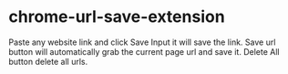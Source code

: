 # chrome-url-save-extension
Paste any website link and click Save Input it will save the link.
Save url button will automatically grab the current page url and save it.
Delete All button delete all urls.
